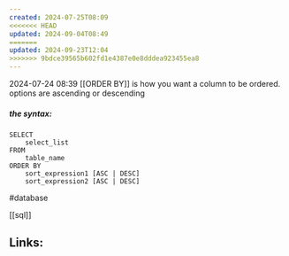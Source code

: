 ```yaml
---
created: 2024-07-25T08:09
<<<<<<< HEAD
updated: 2024-09-04T08:49
=======
updated: 2024-09-23T12:04
>>>>>>> 9bdce39565b602fd1e4387e0e8dddea923455ea8
---
```

2024-07-24 08:39
[[ORDER BY]] is how you want a column to be ordered. options are ascending or descending 

##### the syntax: 
```
SELECT 
	select_list
FROM 
	table_name
ORDER BY
	sort_expression1 [ASC | DESC]
	sort_expression2 [ASC | DESC]
```

#database 

[[sql]]
## Links:



